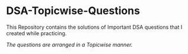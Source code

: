 # DSA-Topicwise-Questions

This Repository contains the solutions of Important DSA questions that I created while practicing. 


*The questions are arranged in a Topicwise manner.*
